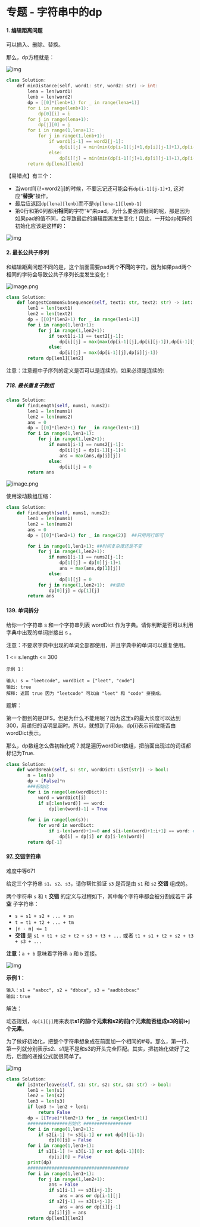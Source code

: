 # 专题 - 字符串中的dp

#### 1. 编辑距离问题

可以插入、删除、替换。

那么，dp方程就是：

![img](https://pic1.zhimg.com/80/v2-6fa0a006897663349f9b27ae3551f3db_1440w.jpeg)

```c++
class Solution:
    def minDistance(self, word1: str, word2: str) -> int:
        lena = len(word1)
        lenb = len(word2)
        dp = [[0]*(lenb+1) for _ in range(lena+1)]
        for i in range(lenb+1):
            dp[0][i] = i
        for j in range(lena+1):
            dp[j][0] = j
        for i in range(1,lena+1):
            for j in range(1,lenb+1):
                if word1[i-1] == word2[j-1]:
                    dp[i][j] = min(min(dp[i-1][j]+1,dp[i][j-1]+1),dp[i-1][j-1])
                else:
                    dp[i][j] = min(min(dp[i-1][j]+1,dp[i][j-1]+1),dp[i-1][j-1]+1)
        return dp[lena][lenb]
```

【易错点】有三个：

- 当word1[i]!=word2[j]的时候，不要忘记还可能会有`dp[i-1][j-1]+1`, 这对应“**替换**”操作。
- 最后应返回`dp[lena][lenb]`而不是`dp[lena-1][lenb-1]`
- 第0行和第0列都用**相同**的字符“#“来pad。为什么要强调相同的呢，那是因为如果pad的值不同，会导致最后的编辑距离发生变化！因此，一开始dp矩阵的初始化应该是这样的：

![img](https://pic1.zhimg.com/80/v2-7fcbe552cf029ce5ec3ee47ac4e8dcd9_1440w.png)

#### 2. 最长公共子序列

和编辑距离问题不同的是，这个前面需要pad两个**不同**的字符。因为如果pad两个相同的字符会导致公共子序列长度发生变化！

![image.png](https://pic.leetcode-cn.com/1617411822-KhEKGw-image.png)

```python
class Solution:
    def longestCommonSubsequence(self, text1: str, text2: str) -> int:
        len1 = len(text1)
        len2 = len(text2)
        dp = [[0]*(len2+1) for _ in range(len1+1)]
        for i in range(1,len1+1):
            for j in range(1,len2+1):
                if text1[i-1] == text2[j-1]:
                    dp[i][j] = max(max(dp[i-1][j],dp[i][j-1]),dp[i-1][j-1]+1)
                else:
                    dp[i][j] = max(dp[i-1][j],dp[i][j-1])
        return dp[len1][len2]
```



注意：注意题中子序列的定义是否可以是连续的，如果必须是连续的:

##### 718. 最长重复子数组

```python
class Solution:
    def findLength(self, nums1, nums2):
        len1 = len(nums1)
        len2 = len(nums2)
        ans = 0
        dp = [[0]*(len2+1) for _ in range(len1+1)]
        for i in range(1,len1+1):
            for j in range(1,len2+1):
                if nums1[i-1] == nums2[j-1]:
                    dp[i][j] = dp[i-1][j-1]+1
                    ans = max(ans,dp[i][j])
                else:
                    dp[i][j] = 0
        return ans
```

![image.png](https://pic.leetcode-cn.com/9b80364c7936ad0fdca0e9405025b2a207a10322e16872a6cb68eb163dee25ee-image.png)

使用滚动数组压缩：

```python
class Solution:
    def findLength(self, nums1, nums2):
        len1 = len(nums1)
        len2 = len(nums2)
        ans = 0
        dp = [[0]*(len2+1) for _ in range(2)]  ##只用两行即可

        for i in range(1,len1+1): ##时间复杂度还是不变
            for j in range(1,len2+1):
                if nums1[i-1] == nums2[j-1]:
                    dp[1][j] = dp[0][j-1]+1
                    ans = max(ans,dp[1][j])
                else:
                    dp[1][j] = 0
            for j in range(1,len2+1):  ##滚动
                dp[0][j] = dp[1][j]
        return ans
```



#### 139. 单词拆分

给你一个字符串 s 和一个字符串列表 wordDict 作为字典。请你判断是否可以利用字典中出现的单词拼接出 s 。

注意：不要求字典中出现的单词全部都使用，并且字典中的单词可以重复使用。

 1 <= s.length <= 300

```
示例 1：

输入: s = "leetcode", wordDict = ["leet", "code"]
输出: true
解释: 返回 true 因为 "leetcode" 可以由 "leet" 和 "code" 拼接成。
```

题解：

第一个想到的是DFS。但是为什么不能用呢？因为这里s的最大长度可以达到300，用递归的话明显超时。所以，就想到了用dp。dp[i]表示前i位能否由wordDict表示。

那么，dp数组怎么做初始化呢？就是遍历wordDict数组，把前面出现过的词语都标记为True.

```python
class Solution:
    def wordBreak(self, s: str, wordDict: List[str]) -> bool:
        n = len(s)
        dp = [False]*n
        ###初始化
        for i in range(len(wordDict)):
            word = wordDict[i]
            if s[:len(word)] == word:
                dp[len(word)-1] = True
                
        for i in range(len(s)):
            for word in wordDict:
                if i-len(word)+1>=0 and s[i-len(word)+1:i+1] == word: ##递推条件
                    dp[i] = dp[i] or dp[i-len(word)]
        return dp[-1]
```





#### [97. 交错字符串](https://leetcode-cn.com/problems/interleaving-string/)

难度中等671

给定三个字符串 `s1`、`s2`、`s3`，请你帮忙验证 `s3` 是否是由 `s1` 和 `s2` **交错** 组成的。

两个字符串 `s` 和 `t` **交错** 的定义与过程如下，其中每个字符串都会被分割成若干 **非空** 子字符串：

- `s = s1 + s2 + ... + sn`
- `t = t1 + t2 + ... + tm`
- `|n - m| <= 1`
- **交错** 是 `s1 + t1 + s2 + t2 + s3 + t3 + ...` 或者 `t1 + s1 + t2 + s2 + t3 + s3 + ...`

**注意：**`a + b` 意味着字符串 `a` 和 `b` 连接。

 ![img](https://assets.leetcode.com/uploads/2020/09/02/interleave.jpg)

**示例 1：**

```
输入：s1 = "aabcc", s2 = "dbbca", s3 = "aadbbcbcac"
输出：true
```

解法：

动态规划，`dp[i][j]`用来表示**s1的前i个元素和s2的前j个元素能否组成s3的前i+j个元素**。

为了做好初始化，把整个字符串想象成在前面加一个相同的#号。那么，第一行、第一列就分别表示s2、s1是不是和s3的开头完全匹配。其实，把初始化做好了之后，后面的递推公式就很简单了。

![img](https://pic1.zhimg.com/80/v2-ad34a0af58ef0c01cff9c56f65441995_1440w.png)

```python
class Solution:
    def isInterleave(self, s1: str, s2: str, s3: str) -> bool:
        len1 = len(s1)
        len2 = len(s2)
        len3 = len(s3)
        if len3 != len2 + len1:
            return False
        dp = [[True]*(len2+1) for _ in range(len1+1)]
        ###############初始化 ##################
        for i in range(1,len2+1):
            if s2[i-1] != s3[i-1] or not dp[0][i-1]:
                dp[0][i] = False
        for i in range(1,len1+1):
            if s1[i-1] != s3[i-1] or not dp[i-1][0]:
                dp[i][0] = False
        print(dp)
        ######################################
        for i in range(1,len1+1):
            for j in range(1,len2+1):
                ans = False
                if s1[i-1] == s3[i+j-1]:
                    ans = ans or dp[i-1][j]
                if s2[j-1] == s3[i+j-1]:
                    ans = ans or dp[i][j-1]
                dp[i][j] = ans
        return dp[len1][len2]
```

